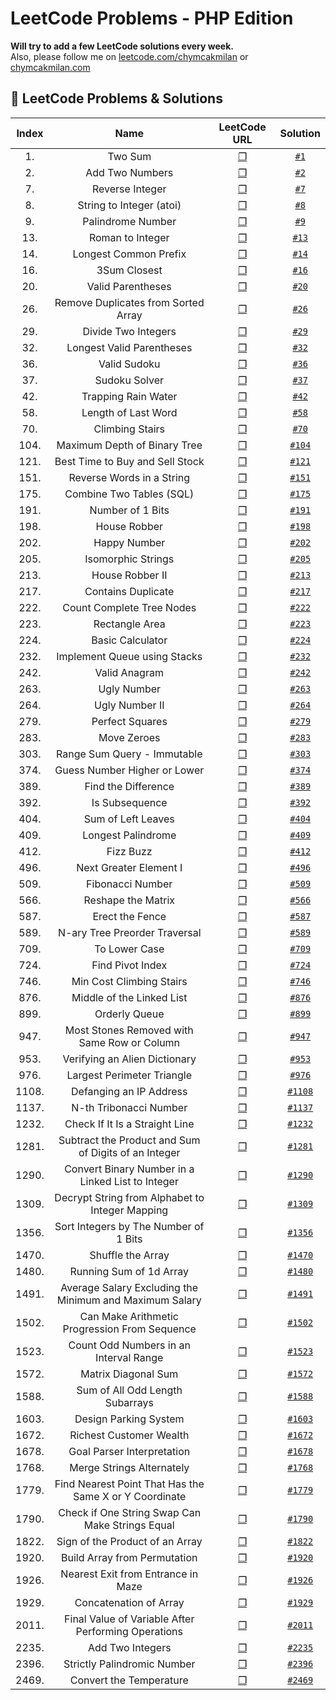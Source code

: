 # LeetCode Problems - PHP Edition
**Will try to add a few LeetCode solutions every week.**   
Also, please follow me on [leetcode.com/chymcakmilan](https://leetcode.com/chymcakmilan/) or [chymcakmilan.com](https://chymcakmilan.com)

## 📝 LeetCode Problems & Solutions

| Index | Name | LeetCode URL | Solution |
| :---: |:----:|:------------:|:--------:|
| 1. | Two Sum | [❐](https://leetcode.com/problems/two-sum/) | [`#1`](../main/solutions/1.md) |
| 2. | Add Two Numbers | [❐](https://leetcode.com/problems/add-two-numbers/) | [`#2`](../main/solutions/2.md) |
| 7. | Reverse Integer | [❐](https://leetcode.com/problems/reverse-integer/) | [`#7`](../main/solutions/7.md) |
| 8. | String to Integer (atoi) | [❐](https://leetcode.com/problems/string-to-integer-atoi/) | [`#8`](../main/solutions/8.md) |
| 9. | Palindrome Number | [❐](https://leetcode.com/problems/palindrome-number/) | [`#9`](../main/solutions/9.md) |
| 13. | Roman to Integer | [❐](https://leetcode.com/problems/roman-to-integer/) | [`#13`](../main/solutions/13.md) |
| 14. | Longest Common Prefix | [❐](https://leetcode.com/problems/longest-common-prefix/) | [`#14`](../main/solutions/14.md) |
| 16. | 3Sum Closest | [❐](https://leetcode.com/problems/3sum-closest/) | [`#16`](../main/solutions/16.md) |
| 20. | Valid Parentheses | [❐](https://leetcode.com/problems/valid-parentheses/) | [`#20`](../main/solutions/20.md) |
| 26. | Remove Duplicates from Sorted Array | [❐](https://leetcode.com/problems/remove-duplicates-from-sorted-array/) | [`#26`](../main/solutions/26.md) |
| 29. | Divide Two Integers | [❐](https://leetcode.com/problems/divide-two-integers/) | [`#29`](../main/solutions/29.md) |
| 32. | Longest Valid Parentheses | [❐](https://leetcode.com/problems/longest-valid-parentheses/) | [`#32`](../main/solutions/32.md) |
| 36. | Valid Sudoku | [❐](https://leetcode.com/problems/valid-sudoku/) | [`#36`](../main/solutions/36.md) |
| 37. | Sudoku Solver | [❐](https://leetcode.com/problems/sudoku-solver/) | [`#37`](../main/solutions/37.md) |
| 42. | Trapping Rain Water | [❐](https://leetcode.com/problems/trapping-rain-water/) | [`#42`](../main/solutions/42.md) |
| 58. | Length of Last Word | [❐](https://leetcode.com/problems/length-of-last-word/) | [`#58`](../main/solutions/58.md) |
| 70. | Climbing Stairs | [❐](https://leetcode.com/problems/climbing-stairs/) | [`#70`](../main/solutions/70.md) |
| 104. | Maximum Depth of Binary Tree | [❐](https://leetcode.com/problems/maximum-depth-of-binary-tree/) | [`#104`](../main/solutions/104.md) |
| 121. | Best Time to Buy and Sell Stock | [❐](https://leetcode.com/problems/best-time-to-buy-and-sell-stock/) | [`#121`](../main/solutions/121.md) |
| 151. | Reverse Words in a String | [❐](https://leetcode.com/problems/reverse-words-in-a-string/) | [`#151`](../main/solutions/151.md) |
| 175. | Combine Two Tables (SQL) | [❐](https://leetcode.com/problems/combine-two-tables/) | [`#175`](../main/solutions/175.md) |
| 191. | Number of 1 Bits | [❐](https://leetcode.com/problems/number-of-1-bits/) | [`#191`](../main/solutions/191.md) |
| 198. | House Robber | [❐](https://leetcode.com/problems/house-robber/) | [`#198`](../main/solutions/198.md) |
| 202. | Happy Number | [❐](https://leetcode.com/problems/happy-number/) | [`#202`](../main/solutions/202.md) |
| 205. | Isomorphic Strings | [❐](https://leetcode.com/problems/isomorphic-strings/) | [`#205`](../main/solutions/205.md) |
| 213. | House Robber II | [❐](https://leetcode.com/problems/house-robber-ii/) | [`#213`](../main/solutions/213.md) |
| 217. | Contains Duplicate | [❐](https://leetcode.com/problems/contains-duplicate/) | [`#217`](../main/solutions/217.md) |
| 222. | Count Complete Tree Nodes | [❐](https://leetcode.com/problems/count-complete-tree-nodes/) | [`#222`](../main/solutions/222.md) |
| 223. | Rectangle Area | [❐](https://leetcode.com/problems/rectangle-area/) | [`#223`](../main/solutions/223.md) |
| 224. | Basic Calculator | [❐](https://leetcode.com/problems/basic-calculator/) | [`#224`](../main/solutions/224.md) |
| 232. | Implement Queue using Stacks | [❐](https://leetcode.com/problems/implement-queue-using-stacks/) | [`#232`](../main/solutions/232.md) |
| 242. | Valid Anagram | [❐](https://leetcode.com/problems/valid-anagram/) | [`#242`](../main/solutions/242.md) |
| 263. | Ugly Number | [❐](https://leetcode.com/problems/ugly-number/) | [`#263`](../main/solutions/263.md) |
| 264. | Ugly Number II | [❐](https://leetcode.com/problems/ugly-number-ii/) | [`#264`](../main/solutions/264.md) |
| 279. | Perfect Squares | [❐](https://leetcode.com/problems/perfect-squares/) | [`#279`](../main/solutions/279.md) |
| 283. | Move Zeroes | [❐](https://leetcode.com/problems/move-zeroes/) | [`#283`](../main/solutions/283.md) |
| 303. | Range Sum Query - Immutable | [❐](https://leetcode.com/problems/range-sum-query-immutable/) | [`#303`](../main/solutions/303.md) |
| 374. | Guess Number Higher or Lower | [❐](https://leetcode.com/problems/guess-number-higher-or-lower/) | [`#374`](../main/solutions/374.md) |
| 389. | Find the Difference | [❐](https://leetcode.com/problems/find-the-difference/) | [`#389`](../main/solutions/389.md) |
| 392. | Is Subsequence | [❐](https://leetcode.com/problems/is-subsequence/) | [`#392`](../main/solutions/392.md) |
| 404. | Sum of Left Leaves | [❐](https://leetcode.com/problems/sum-of-left-leaves/) | [`#404`](../main/solutions/404.md) |
| 409. | Longest Palindrome | [❐](https://leetcode.com/problems/longest-palindrome/) | [`#409`](../main/solutions/409.md) |
| 412. | Fizz Buzz | [❐](https://leetcode.com/problems/fizz-buzz/) | [`#412`](../main/solutions/412.md) |
| 496. | Next Greater Element I | [❐](https://leetcode.com/problems/next-greater-element-i/) | [`#496`](../main/solutions/496.md) |
| 509. | Fibonacci Number | [❐](https://leetcode.com/problems/fibonacci-number/) | [`#509`](../main/solutions/509.md) |
| 566. | Reshape the Matrix | [❐](https://leetcode.com/problems/reshape-the-matrix/) | [`#566`](../main/solutions/566.md) |
| 587. | Erect the Fence | [❐](https://leetcode.com/problems/erect-the-fence/) | [`#587`](../main/solutions/587.md) |
| 589. | N-ary Tree Preorder Traversal | [❐](https://leetcode.com/problems/n-ary-tree-preorder-traversal/) | [`#589`](../main/solutions/589.md) |
| 709. | To Lower Case | [❐](https://leetcode.com/problems/to-lower-case/) | [`#709`](../main/solutions/709.md) |
| 724. | Find Pivot Index | [❐](https://leetcode.com/problems/find-pivot-index/) | [`#724`](../main/solutions/724.md) |
| 746. | Min Cost Climbing Stairs | [❐](https://leetcode.com/problems/min-cost-climbing-stairs/) | [`#746`](../main/solutions/746.md) |
| 876. | Middle of the Linked List | [❐](https://leetcode.com/problems/middle-of-the-linked-list/) | [`#876`](../main/solutions/876.md) |
| 899. | Orderly Queue | [❐](https://leetcode.com/problems/orderly-queue/) | [`#899`](../main/solutions/899.md) |
| 947. | Most Stones Removed with Same Row or Column | [❐](https://leetcode.com/problems/most-stones-removed-with-same-row-or-column/) | [`#947`](../main/solutions/947.md) |
| 953. | Verifying an Alien Dictionary | [❐](https://leetcode.com/problems/verifying-an-alien-dictionary/) | [`#953`](../main/solutions/953.md) |
| 976. | Largest Perimeter Triangle | [❐](https://leetcode.com/problems/largest-perimeter-triangle/) | [`#976`](../main/solutions/976.md) |
| 1108. | Defanging an IP Address | [❐](https://leetcode.com/problems/defanging-an-ip-address/) | [`#1108`](../main/solutions/1108.md) |
| 1137. | N-th Tribonacci Number | [❐](https://leetcode.com/problems/n-th-tribonacci-number/) | [`#1137`](../main/solutions/1137.md) |
| 1232. | Check If It Is a Straight Line | [❐](https://leetcode.com/problems/check-if-it-is-a-straight-line/) | [`#1232`](../main/solutions/1232.md) |
| 1281. | Subtract the Product and Sum of Digits of an Integer | [❐](https://leetcode.com/problems/subtract-the-product-and-sum-of-digits-of-an-integer/) | [`#1281`](../main/solutions/1281.md) |
| 1290. | Convert Binary Number in a Linked List to Integer | [❐](https://leetcode.com/problems/convert-binary-number-in-a-linked-list-to-integer/) | [`#1290`](../main/solutions/1290.md) |
| 1309. | Decrypt String from Alphabet to Integer Mapping | [❐](https://leetcode.com/problems/decrypt-string-from-alphabet-to-integer-mapping/) | [`#1309`](../main/solutions/1309.md) |
| 1356. | Sort Integers by The Number of 1 Bits | [❐](https://leetcode.com/problems/sort-integers-by-the-number-of-1-bits/) | [`#1356`](../main/solutions/1356.md) |
| 1470. | Shuffle the Array | [❐](https://leetcode.com/problems/shuffle-the-array/) | [`#1470`](../main/solutions/1470.md) |
| 1480. | Running Sum of 1d Array | [❐](https://leetcode.com/problems/running-sum-of-1d-array/) | [`#1480`](../main/solutions/1480.md) |
| 1491. | Average Salary Excluding the Minimum and Maximum Salary | [❐](https://leetcode.com/problems/average-salary-excluding-the-minimum-and-maximum-salary/) | [`#1491`](../main/solutions/1491.md) |
| 1502. | Can Make Arithmetic Progression From Sequence | [❐](https://leetcode.com/problems/can-make-arithmetic-progression-from-sequence/) | [`#1502`](../main/solutions/1502.md) |
| 1523. | Count Odd Numbers in an Interval Range | [❐](https://leetcode.com/problems/count-odd-numbers-in-an-interval-range/) | [`#1523`](../main/solutions/1523.md) |
| 1572. | Matrix Diagonal Sum | [❐](https://leetcode.com/problems/matrix-diagonal-sum/) | [`#1572`](../main/solutions/1572.md) |
| 1588. | Sum of All Odd Length Subarrays | [❐](https://leetcode.com/problems/sum-of-all-odd-length-subarrays/) | [`#1588`](../main/solutions/1588.md) |
| 1603. | Design Parking System | [❐](https://leetcode.com/problems/design-parking-system/) | [`#1603`](../main/solutions/1603.md) |
| 1672. | Richest Customer Wealth | [❐](https://leetcode.com/problems/richest-customer-wealth/) | [`#1672`](../main/solutions/1672.md) |
| 1678. | Goal Parser Interpretation | [❐](https://leetcode.com/problems/goal-parser-interpretation/) | [`#1678`](../main/solutions/1678.md) |
| 1768. | Merge Strings Alternately | [❐](https://leetcode.com/problems/merge-strings-alternately/) | [`#1768`](../main/solutions/1768.md) |
| 1779. | Find Nearest Point That Has the Same X or Y Coordinate | [❐](https://leetcode.com/problems/find-nearest-point-that-has-the-same-x-or-y-coordinate/) | [`#1779`](../main/solutions/1779.md) |
| 1790. | Check if One String Swap Can Make Strings Equal | [❐](https://leetcode.com/problems/check-if-one-string-swap-can-make-strings-equal/) | [`#1790`](../main/solutions/1790.md) |
| 1822. | Sign of the Product of an Array | [❐](https://leetcode.com/problems/sign-of-the-product-of-an-array/) | [`#1822`](../main/solutions/1822.md) |
| 1920. | Build Array from Permutation | [❐](https://leetcode.com/problems/build-array-from-permutation/) | [`#1920`](../main/solutions/1920.md) |
| 1926. | Nearest Exit from Entrance in Maze | [❐](https://leetcode.com/problems/nearest-exit-from-entrance-in-maze/) | [`#1926`](../main/solutions/1926.md) |
| 1929. | Concatenation of Array | [❐](https://leetcode.com/problems/concatenation-of-array/) | [`#1929`](../main/solutions/1929.md) |
| 2011. | Final Value of Variable After Performing Operations | [❐](https://leetcode.com/problems/final-value-of-variable-after-performing-operations/) | [`#2011`](../main/solutions/2011.md) |
| 2235. | Add Two Integers | [❐](https://leetcode.com/problems/add-two-integers/) | [`#2235`](../main/solutions/2235.md) |
| 2396. | Strictly Palindromic Number | [❐](https://leetcode.com/problems/strictly-palindromic-number/) | [`#2396`](../main/solutions/2396.md) |
| 2469. | Convert the Temperature | [❐](https://leetcode.com/problems/convert-the-temperature/) | [`#2469`](../main/solutions/2469.md) |

